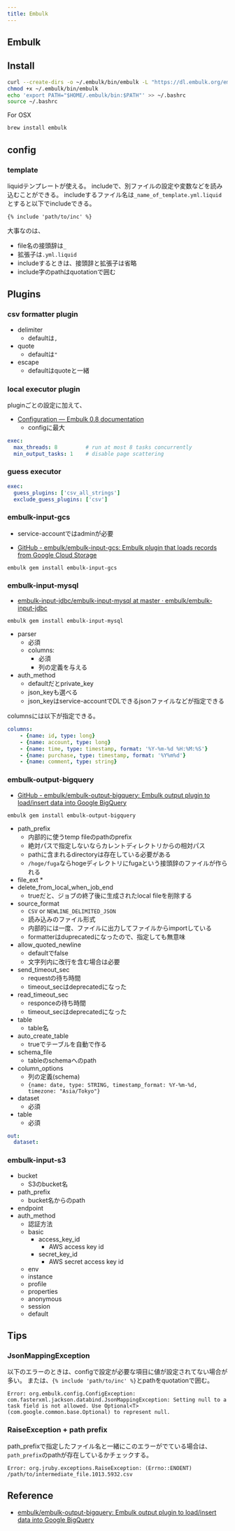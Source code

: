 ```yaml
---
title: Embulk
---
```


## Embulk

## Install

```sh
curl --create-dirs -o ~/.embulk/bin/embulk -L "https://dl.embulk.org/embulk-latest.jar"
chmod +x ~/.embulk/bin/embulk
echo 'export PATH="$HOME/.embulk/bin:$PATH"' >> ~/.bashrc
source ~/.bashrc
```

For OSX

```sh
brew install embulk
```

## config

### template
liquidテンプレートが使える。
includeで、別ファイルの設定や変数などを読み込むことができる。
includeするファイル名は`_name_of_template.yml.liquid`とすると以下でincludeできる。

```liquid
{% include 'path/to/inc' %}
```

大事なのは、

* file名の接頭辞は`_`
* 拡張子は`.yml.liquid`
* includeするときは、接頭辞と拡張子は省略
* include字のpathはquotationで囲む



## Plugins

### csv formatter plugin
* delimiter
    * defaultは`,`
* quote
    * defaultは`"`
* escape
    * defaultはquoteと一緒

### local executor plugin

pluginごとの設定に加えて、  

* [Configuration — Embulk 0.8 documentation](http://www.embulk.org/docs/built-in.html)
    * configに最大

```yaml
exec:
  max_threads: 8         # run at most 8 tasks concurrently
  min_output_tasks: 1    # disable page scattering
```

### guess executor

```yaml
exec:
  guess_plugins: ['csv_all_strings']
  exclude_guess_plugins: ['csv']
```

### embulk-input-gcs
* service-accountではadminが必要

* [GitHub - embulk/embulk-input-gcs: Embulk plugin that loads records from Google Cloud Storage](https://github.com/embulk/embulk-input-gcs)

```
embulk gem install embulk-input-gcs
```

### embulk-input-mysql
* [embulk-input-jdbc/embulk-input-mysql at master · embulk/embulk-input-jdbc](https://github.com/embulk/embulk-input-jdbc/tree/master/embulk-input-mysql)

```
embulk gem install embulk-input-mysql
```

* parser
    * 必須
    * columns:
        * 必須
        * 列の定義を与える
* auth_method
    * defaultだとprivate_key
    * json_keyも選べる
    * json_keyはservice-accountでDLできるjsonファイルなどが指定できる


columnsには以下が指定できる。

```yaml
columns:
    - {name: id, type: long}
    - {name: account, type: long}
    - {name: time, type: timestamp, format: '%Y-%m-%d %H:%M:%S'}
    - {name: purchase, type: timestamp, format: '%Y%m%d'}
    - {name: comment, type: string}
```

### embulk-output-bigquery
* [GitHub - embulk/embulk-output-bigquery: Embulk output plugin to load/insert data into Google BigQuery](https://github.com/embulk/embulk-output-bigquery)

```
embulk gem install embulk-output-bigquery
```

* path_prefix
    * 内部的に使うtemp fileのpathのprefix
    * 絶対パスで指定しないならカレントディレクトリからの相対パス
    * pathに含まれるdirectoryは存在している必要がある
    * `/hoge/fuga`ならhogeディレクトリにfugaという接頭辞のファイルが作られる
* file_ext
    * 
* delete_from_local_when_job_end
    * trueだと、ジョブの終了後に生成されたlocal fileを削除する
* source_format
    * `CSV` or `NEWLINE_DELIMITED_JSON`
    * 読み込みのファイル形式
    * 内部的には一度、ファイルに出力してファイルからimportしている
    * formatterはduprecatedになったので、指定しても無意味
* allow_quoted_newline
    * defaultでfalse
    * 文字列内に改行を含む場合は必要
* send_timeout_sec
    * requestの待ち時間
    * timeout_secはdeprecatedになった
* read_timeout_sec
    * responceの待ち時間
    * timeout_secはdeprecatedになった
* table
    * table名
* auto_create_table
    * trueでテーブルを自動で作る
* schema_file
    * tableのschemaへのpath
* column_options
    * 列の定義(schema)
    * `{name: date, type: STRING, timestamp_format: %Y-%m-%d, timezone: "Asia/Tokyo"}`
* dataset
    * 必須
* table
    * 必須

```yaml
out:
  dataset:
```

### embulk-input-s3
* bucket
    * S3のbucket名
* path_prefix
    * bucket名からのpath
* endpoint
* auth_method
    * 認証方法
    * basic
        * access_key_id
            * AWS access key id
        * secret_key_id
            * AWS secret access key id
    * env
    * instance
    * profile
    * properties
    * anonymous
    * session
    * default

## Tips

### JsonMappingException
以下のエラーのときは、configで設定が必要な項目に値が設定されてない場合が多い。
または、`{% include 'path/to/inc' %}`とpathをquotationで囲む。

```
Error: org.embulk.config.ConfigException: com.fasterxml.jackson.databind.JsonMappingException: Setting null to a task field is not allowed. Use Optional<T> (com.google.common.base.Optional) to represent null.
```

### RaiseException + path prefix
path_prefixで指定したファイル名と一緒にこのエラーがでている場合は、 `path_prefix`のpathが存在しているかチェックする。

```
Error: org.jruby.exceptions.RaiseException: (Errno::ENOENT) /path/to/intermediate_file.1013.5932.csv
```

## Reference
* [embulk/embulk-output-bigquery: Embulk output plugin to load/insert data into Google BigQuery](https://github.com/embulk/embulk-output-bigquery#mode)

